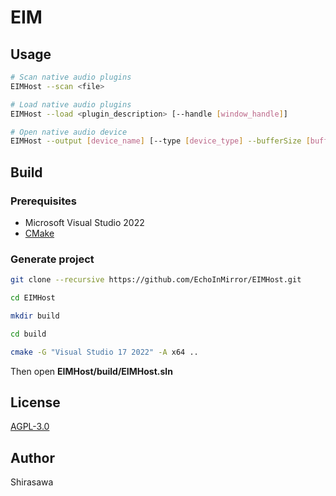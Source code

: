 # EIM

## Usage

```bash
# Scan native audio plugins
EIMHost --scan <file>

# Load native audio plugins
EIMHost --load <plugin_description> [--handle [window_handle]]

# Open native audio device
EIMHost --output [device_name] [--type [device_type] --bufferSize [buffer_size] --sampleRate [sample_rate]]
```

## Build

### Prerequisites

- Microsoft Visual Studio 2022
- [CMake](https://cmake.org/)

### Generate project

```bash
git clone --recursive https://github.com/EchoInMirror/EIMHost.git

cd EIMHost

mkdir build

cd build

cmake -G "Visual Studio 17 2022" -A x64 ..
```

Then open **EIMHost/build/EIMHost.sln**

## License

[AGPL-3.0](./LICENSE)

## Author

Shirasawa
